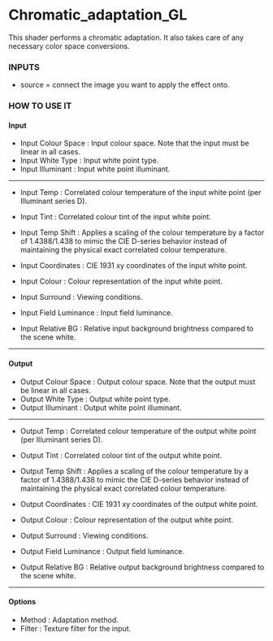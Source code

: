 # Chromatic_adaptation_GL

This shader performs a chromatic adaptation. It also takes care of any necessary color space conversions.


### INPUTS
* source = connect the image you want to apply the effect onto.

### HOW TO USE IT

#### Input

* Input Colour Space : Input colour space. Note that the input must be linear in all cases.
* Input White Type : Input white point type.
* Input Illuminant : Input white point illuminant.

------------------------------------------------------------------------------------------------------------

* Input Temp : Correlated colour temperature of the input white point (per Illuminant series D).
* Input Tint : Correlated colour tint of the input white point.

* Input Temp Shift : Applies a scaling of the colour temperature by a factor of 1.4388/1.438 to mimic the CIE D-series behavior instead of maintaining the physical exact correlated colour temperature.
* Input Coordinates : CIE 1931 xy coordinates of the input white point.
* Input Colour : Colour representation of the input white point.

* Input Surround : Viewing conditions.
* Input Field Luminance : Input field luminance.
* Input Relative BG : Relative input background brightness compared to the scene white.

------------------------------------------------------------------------------------------------------------

#### Output

* Output Colour Space : Output colour space. Note that the output must be linear in all cases.
* Output White Type : Output white point type.
* Output Illuminant : Output white point illuminant.

------------------------------------------------------------------------------------------------------------

* Output Temp : Correlated colour temperature of the output white point (per Illuminant series D).
* Output Tint : Correlated colour tint of the output white point.

* Output Temp Shift : Applies a scaling of the colour temperature by a factor of 1.4388/1.438 to mimic the CIE D-series behavior instead of maintaining the physical exact correlated colour temperature.
* Output Coordinates : CIE 1931 xy coordinates of the output white point.
* Output Colour : Colour representation of the output white point.

* Output Surround : Viewing conditions.
* Output Field Luminance : Output field luminance.
* Output Relative BG : Relative output background brightness compared to the scene white.

------------------------------------------------------------------------------------------------------------

#### Options

* Method : Adaptation method.
* Filter : Texture filter for the input.